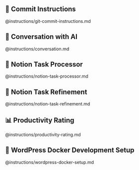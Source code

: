 
## 📝 Commit Instructions
@instructions/git-commit-instructions.md

## 💬 Conversation with AI
@instructions/conversation.md

## 🤖 Notion Task Processor
@instructions/notion-task-processor.md

## 🔧 Notion Task Refinement
@instructions/notion-task-refinement.md

## 📊 Productivity Rating
@instructions/productivity-rating.md

## 🐳 WordPress Docker Development Setup
@instructions/wordpress-docker-setup.md
